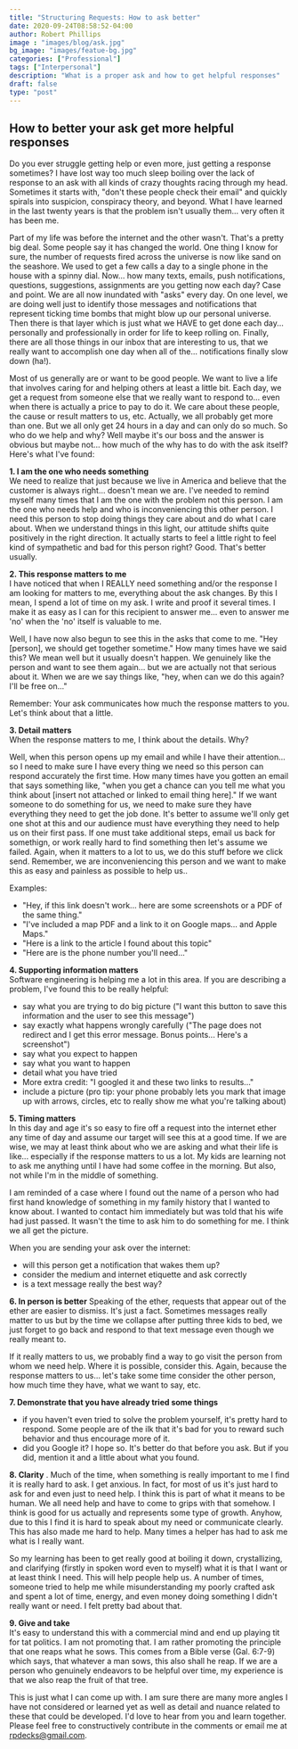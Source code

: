 ```yaml
---
title: "Structuring Requests: How to ask better"
date: 2020-09-24T08:58:52-04:00
author: Robert Phillips
image : "images/blog/ask.jpg"
bg_image: "images/featue-bg.jpg"
categories: ["Professional"]
tags: ["Interpersonal"]
description: "What is a proper ask and how to get helpful responses"
draft: false
type: "post"
---
```

## How to better your ask get more helpful responses

Do you ever struggle getting help or even more, just getting a response sometimes? I have lost way too much sleep boiling over the lack of response to an ask with all kinds of crazy thoughts racing through my head. Sometimes it starts with, "don't these people check their email" and quickly spirals into suspicion, conspiracy theory, and beyond. What I have learned in the last twenty years is that the problem isn't usually them... very often it has been me. 

Part of my life was before the internet and the other wasn't. That's a pretty big deal. Some people say it has changed the world. One thing I know for sure, the number of requests fired across the universe is now like sand on the seashore. We used to get a few calls a day to a single phone in the house with a spinny dial. Now... how many texts, emails, push notifications, questions, suggestions, assignments are you getting now each day? Case and point. We are all now inundated with "asks" every day. On one level, we are doing well just to identify those messages and notifications that represent ticking time bombs that might blow up our personal universe. Then there is that layer which is just what we HAVE to get done each day... personally and professionally in order for life to keep rolling on. Finally, there are all those things in our inbox that are interesting to us, that we really want to accomplish one day when all of the... notifications finally slow down (ha!).

Most of us generally are or want to be good people. We want to live a life that involves caring for and helping others at least a little bit. Each day, we get a request from someone else that we really want to respond to... even when there is actually a price to pay to do it. We care about these people, the cause or result matters to us, etc. Actually, we all probably get more than one. But we all only get 24 hours in a day and can only do so much. So who do we help and why? Well maybe it's our boss and the answer is obvious but maybe not... how much of the why has to do with the ask itself? Here's what I've found:

**1. I am the one who needs something**  
We need to realize that just because we live in America and believe that the customer is always right... doesn't mean we are. I've needed to remind myself many times that I am the one with the problem not this person. I am the one who needs help and who is inconveniencing this other person. I need this person to stop doing things they care about and do what I care about. When we understand things in this light, our attitude shifts quite positively in the right direction. It actually starts to feel a little right to feel kind of sympathetic and bad for this person right? Good. That's better usually.

**2. This response matters to me**  
I have noticed that when I REALLY need something and/or the response I am looking for matters to me, everything about the ask changes. By this I mean, I spend a lot of time on my ask. I write and proof it several times. I make it as easy as I can for this recipient to answer me... even to answer me 'no' when the 'no' itself is valuable to me.  

Well, I have now also begun to see this in the asks that come to me. "Hey [person], we should get together sometime." How many times have we said this? We mean well but it usually doesn't happen. We genuinely like the person and want to see them again... but we are actually not that serious about it. When we are we say things like, "hey, when can we do this again? I'll be free on..."   

Remember: Your ask communicates how much the response matters to you. Let's think about that a little.

**3. Detail matters**  
When the response matters to me, I think about the details. Why?  

Well, when this person opens up my email and while I have their attention... so I need to make sure I have every thing we need so this person can respond accurately the first time. How many times have you gotten an email that says something like, "when you get a chance can you tell me what you think about [insert not attached or linked to email thing here]." If we want someone to do something for us, we need to make sure they have everything they need to get the job done. It's better to assume we'll only get one shot at this and our audience must have everything they need to help us on their first pass. If one must take additional steps, email us back for somethign, or work really hard to find something then let's assume we failed. Again, when it matters to a lot to us, we do this stuff before we click send. Remember, we are inconveniencing this person and we want to make this as easy and painless as possible to help us..

Examples:  
- "Hey, if this link doesn't work... here are some screenshots or a PDF of the same thing."
- "I've included a map PDF and a link to it on Google maps... and Apple Maps."
- "Here is a link to the article I found about this topic"
- "Here are is the phone number you'll need..."

**4. Supporting information matters**  
Software engineering is helping me a lot in this area. If you are describing a problem, I've found this to be really helpful:  
- say what you are trying to do big picture ("I want this button to save this information and the user to see this message")
- say exactly what happens wrongly carefully ("The page does not redirect and I get this error message. Bonus points... Here's a screenshot")
- say what you expect to happen
- say what you want to happen
- detail what you have tried
- More extra credit: "I googled it and these two links to results..."
- include a picture (pro tip: your phone probably lets you mark that image up with arrows, circles, etc to really show me what you're talking about)  

**5. Timing matters**  
In this day and age it's so easy to fire off a request into the internet ether any time of day and assume our target will see this at a good time. If we are wise, we may at least think about who we are asking and what their life is like... especially if the response matters to us a lot. My kids are learning not to ask me anything until I have had some coffee in the morning. But also, not while I'm in the middle of something.  

I am reminded of a case where I found out the name of a person who had first hand knowledge of something in my family history that I wanted to know about. I wanted to contact him immediately but was told that his wife had just passed. It wasn't the time to ask him to do something for me. I think we all get the picture.  

When you are sending your ask over the internet:  
- will this person get a notification that wakes them up? 
- consider the medium and internet etiquette and ask correctly
- is a text message really the best way?  

**6. In person is better**
Speaking of the ether, requests that appear out of the ether are easier to dismiss. It's just a fact. Sometimes messages really matter to us but by the time we collapse after putting three kids to bed, we just forget to go back and respond to that text message even though we really meant to.  

If it really matters to us, we probably find a way to go visit the person from whom we need help. Where it is possible, consider this. Again, because the response matters to us... let's take some time consider the other person, how much time they have, what we want to say, etc.

**7. Demonstrate that you have already tried some things**
- if you haven't even tried to solve the problem yourself, it's pretty hard to respond. Some people are of the ilk that it's bad for you to reward such behavior and thus encourage more of it.
- did you Google it? I hope so. It's better do that before you ask. But if you did, mention it and a little about what you found.

**8. Clarity** . 
Much of the time, when something is really important to me I find it is really hard to ask. I get anxious. In fact, for most of us it's just hard to ask for and even just to need help. I think this is part of what it means to be human. We all need help and have to come to grips with that somehow. I think is good for us actually and represents some type of growth. Anyhow, due to this I find it is hard to speak about my need or communicate clearly. This has also made me hard to help. Many times a helper has had to ask me what is I really want.

So my learning has been to get really good at boiling it down, crystallizing, and clarifying (firstly in spoken word even to myself) what it is that I want or at least think I need. This will help people help us. A number of times, someone tried to help me while misunderstanding my poorly crafted ask and spent a lot of time, energy, and even money doing something I didn't really want or need. I felt pretty bad about that.

**9. Give and take**  
It's easy to understand this with a commercial mind and end up playing tit for tat politics. I am not promoting that. I am rather promoting the principle that one reaps what he sows. This comes from a Bible verse (Gal. 6:7-9) which says, that whatever a man sows, this also shall he reap. If we are a person who genuinely endeavors to be helpful over time, my experience is that we also reap the fruit of that tree.

This is just what I can come up with. I am sure there are many more angles I have not considered or learned yet as well as detail and nuance related to these that could be developed. I'd love to hear from you and learn together. Please feel free to constructively contribute in the comments or email me at [rpdecks@gmail.com](mailto:rpdecks@gmail.com).